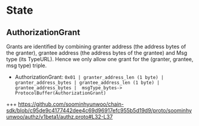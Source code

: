 <!--
order: 2
-->

# State

## AuthorizationGrant

Grants are identified by combining granter address (the address bytes of the granter), grantee address (the address bytes of the grantee) and Msg type (its TypeURL). Hence we only allow one grant for the (granter, grantee, msg type) triple.

- AuthorizationGrant: `0x01 | granter_address_len (1 byte) | granter_address_bytes | grantee_address_len (1 byte) | grantee_address_bytes |  msgType_bytes-> ProtocolBuffer(AuthorizationGrant)`


+++ https://github.com/soominhyunwoo/chain-sdk/blob/c95de9c4177442dee4c69d96917efc955b5d19d9/proto/soominhyunwoo/authz/v1beta1/authz.proto#L32-L37
